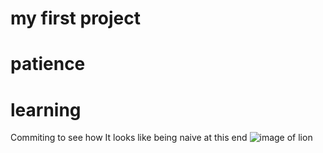 # my first project
# patience 
# learning
Commiting to see how It looks like being naive at this end 
![image of lion](https://octodex.github.com/images/lion.png)

